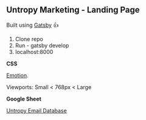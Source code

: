 ## Untropy Marketing - Landing Page


Built using [Gatsby](https://www.gatsbyjs.org/) :+1:
1. Clone repo
2. Run - gatsby develop
3. localhost:8000


**CSS**

[Emotion](https://emotion.sh/docs/introduction).

Viewports: Small < 768px < Large



**Google Sheet**

[Untropy Email Database](https://docs.google.com/spreadsheets/d/1wKGxXPZLAr-S8GmIDLxmRLRw-lFA__VqdmcLqrxM148/edit?usp=sharing)
